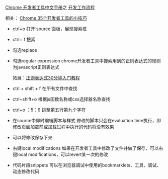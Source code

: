 [Chrome 开发者工具中文手册](https://github.com/CN-Chrome-DevTools/CN-Chrome-DevTools)之
[开发工作流程](https://github.com/CN-Chrome-DevTools/CN-Chrome-DevTools/blob/master/md/Learn-Basics/Development-Workflow.md)

相关：
[Chrome 35个开发者工具的小技巧](http://www.w3cplus.com/tools/dev-tips.html)

* ctrl+o   打开‘source’面板，展现搜索框
* ctrl+ f   搜索
* 勾选replace
* 勾选regular expression
	chrome开发者工具中搜索用到的正则表达式的规则为javascript正则表达式

    拓展：[正则表达式30分钟入门教程](http://deerchao.net/tutorials/regex/regex.htm)
* ctrl + shift + f  在所有文件中查找
* ctrl+shift+o 根据js函数名称或css选择器名称查找
* ctrl+o    ：5：9   跳至第五行第九个字符
* 在source中即时编辑脚本与样式    修改的脚本只会在evaluation time执行，即修改页面加载前或加载过程中执行的代码将没有效果
* 可以将修改保存下来
* 右键local modifications     如果在开发者工具中修改了文件并做了保存，可以右键local modifications，可以revert某一次的修改
* 代码片段snippets   可以在浏览器调试中使用的bookmarklets、工具、调试、动态修改代码
